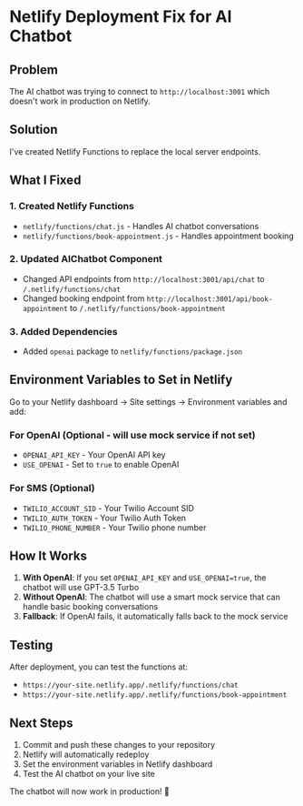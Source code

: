 # Netlify Deployment Fix for AI Chatbot

## Problem
The AI chatbot was trying to connect to `http://localhost:3001` which doesn't work in production on Netlify.

## Solution
I've created Netlify Functions to replace the local server endpoints.

## What I Fixed

### 1. Created Netlify Functions
- `netlify/functions/chat.js` - Handles AI chatbot conversations
- `netlify/functions/book-appointment.js` - Handles appointment booking

### 2. Updated AIChatbot Component
- Changed API endpoints from `http://localhost:3001/api/chat` to `/.netlify/functions/chat`
- Changed booking endpoint from `http://localhost:3001/api/book-appointment` to `/.netlify/functions/book-appointment`

### 3. Added Dependencies
- Added `openai` package to `netlify/functions/package.json`

## Environment Variables to Set in Netlify

Go to your Netlify dashboard → Site settings → Environment variables and add:

### For OpenAI (Optional - will use mock service if not set)
- `OPENAI_API_KEY` - Your OpenAI API key
- `USE_OPENAI` - Set to `true` to enable OpenAI

### For SMS (Optional)
- `TWILIO_ACCOUNT_SID` - Your Twilio Account SID
- `TWILIO_AUTH_TOKEN` - Your Twilio Auth Token  
- `TWILIO_PHONE_NUMBER` - Your Twilio phone number

## How It Works

1. **With OpenAI**: If you set `OPENAI_API_KEY` and `USE_OPENAI=true`, the chatbot will use GPT-3.5 Turbo
2. **Without OpenAI**: The chatbot will use a smart mock service that can handle basic booking conversations
3. **Fallback**: If OpenAI fails, it automatically falls back to the mock service

## Testing

After deployment, you can test the functions at:
- `https://your-site.netlify.app/.netlify/functions/chat`
- `https://your-site.netlify.app/.netlify/functions/book-appointment`

## Next Steps

1. Commit and push these changes to your repository
2. Netlify will automatically redeploy
3. Set the environment variables in Netlify dashboard
4. Test the AI chatbot on your live site

The chatbot will now work in production! 🎉
